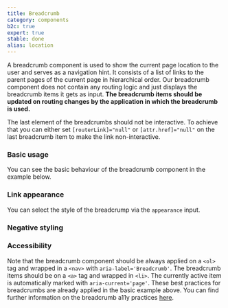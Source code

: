 ```yaml
---
title: Breadcrumb
category: components
b2c: true
expert: true
stable: done
alias: location
---
```


A breadcrumb component is used to show the current page location to the user and serves as a navigation hint. It consists of a list of links to the parent pages of the current page in hierarchical order. Our breadcrumb component does not contain any routing logic and just displays the breadcrumb items it gets as input. **The breadcrumb items should be updated on routing changes by the application in which the breadcrumb is used.**

The last element of the breadcrumbs should not be interactive. To achieve that you can either set `[routerLink]="null"` or `[attr.href]="null"` on the last breadcrumb item to make the link non-interactive.

### Basic usage

You can see the basic behaviour of the breadcrumb component in the example below.

<!-- example(breadcrumb) -->

### Link appearance

You can select the style of the breadcrump via the `appearance` input.

<!-- example(breadcrumb-link) -->

### Negative styling

<!-- example(breadcrumb-negative) -->

### Accessibility

Note that the breadcrumb component should be always applied on a `<ol>` tag and wrapped in a `<nav>` with `aria-label='Breadcrumb'`. The breadcrumb items should be on a `<a>` tag and wrapped in `<li>`. The currently active item is automatically marked with `aria-current='page'`. These best practices for breadcrumbs are already applied in the basic example above. You can find further information on the breadcrumb a11y practices [here](https://www.w3.org/TR/wai-aria-practices/examples/breadcrumb/index.html).
